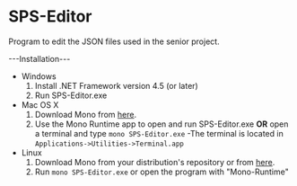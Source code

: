 # SPS-Editor
Program to edit the JSON files used in the senior project.

---Installation---
- Windows
  1. Install .NET Framework version 4.5 (or later)
  2. Run SPS-Editor.exe
- Mac OS X
  1. Download Mono from <a href=http://www.mono-project.com/download/#download-mac>here</a>.
  2. Use the Mono Runtime app to open and run SPS-Editor.exe 
     <b>OR</b> open a terminal and type <code>mono SPS-Editor.exe</code> 
     -The terminal is located in <code>Applications->Utilities->Terminal.app</code>
- Linux
  1. Download Mono from your distribution's repository or from <a href=http://www.mono-project.com/download/#download-lin>here</a>.
  2. Run <code>mono SPS-Editor.exe</code> or open the program with "Mono-Runtime"
